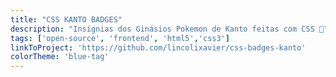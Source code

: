 ```yaml
---
title: "CSS KANTO BADGES"
description: "Insígnias dos Ginásios Pokemon de Kanto feitas com CSS 💙"
tags: ['open-source', 'frontend', 'html5','css3']
linkToProject: 'https://github.com/lincolixavier/css-badges-kanto'
colorTheme: 'blue-tag'
---
```


